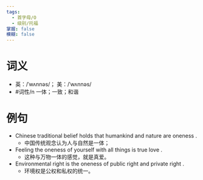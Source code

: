 ```yaml
---
tags:
  - 首字母/O
  - 级别/托福
掌握: false
模糊: false
---
```

# 词义
- 英：/ˈwʌnnəs/； 美：/ˈwʌnnəs/
- #词性/n  一体；一致；和谐
# 例句
- Chinese traditional belief holds that humankind and nature are oneness .
	- 中国传统观念认为人与自然是一体；
- Feeling the oneness of yourself with all things is true love .
	- 这种与万物一体的感觉，就是真爱。
- Environmental right is the oneness of public right and private right .
	- 环境权是公权和私权的统一。
